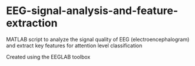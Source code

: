 # EEG-signal-analysis-and-feature-extraction
MATLAB script to analyze the signal quality of EEG (electroencephalogram) and extract key features for attention level classification 


Created using the EEGLAB toolbox 
